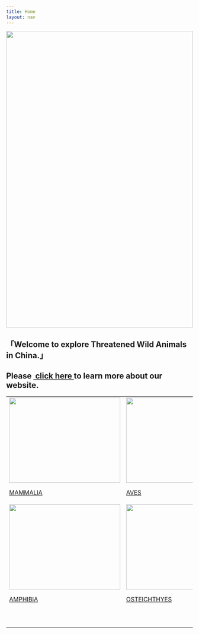 ```yaml
---
title: Home
layout: nav
---
```


 
<div id="welcome-pic">
<img src="https://upload.wikimedia.org/wikipedia/commons/0/0a/Elongated_Tortoise_%28Indotestudo_elongata%29_-_Thailand_1.jpg" width="100%" height="800">


</div>

<div class="welcome-text">
 <h2>「Welcome to explore Threatened Wild Animals in China.」</h2>
 <h2>Please <a href="{{ site.baseurl }}/about">&nbsp;click here </a>to learn more about our website.</h2>


<table class="navigation">
     <tr>
     <td>
    <img class="img1" src="https://upload.wikimedia.org/wikipedia/commons/d/db/Nycticebus_pygmaeus_004.jpg" width="300" height="230" class="homeimg">
    <p><a href="{{ site.baseurl }}/mammalia" class="hometext">MAMMALIA</a></p></td>
    <td><img class="img2" src="https://upload.wikimedia.org/wikipedia/commons/0/09/Eurynorhynchus_pygmeus_2_-_Pak_Thale.jpg" width="300" height="230" class="homeimg">
    <p> <a href="{{ site.baseurl }}/aves" class="hometext">AVES</a></p></td>
    <td><img class="img3" src="https://upload.wikimedia.org/wikipedia/commons/f/f0/Phrynocephalus_mystaceus.jpg" width="300" height="230" class="homeimg">
    <p><a href="{{ site.baseurl }}/reptilia" class="hometext">REPTILIA</a></p></td>
    </tr>
    <tr>
    <td>
    <img class="img4" src="https://upload.wikimedia.org/wikipedia/commons/a/a7/Hynobius_fossigenus.png" width="300" height="230" class="homeimg">
    <p><a href="{{ site.baseurl }}/amphibia" class="hometext">AMPHIBIA</a></p></td>
    <td><img class="img5" src="https://upload.wikimedia.org/wikipedia/commons/6/61/Pangasius_sanitwongsei_Zoologischer_Garten_Aquarium_Berlin.JPG" width="300" height="230" class="homeimg">
    <p><a href="{{ site.baseurl }}/osteichthyes" class="hometext">OSTEICHTHYES</a></p></td>
    <td><img class="img6" src="https://upload.wikimedia.org/wikipedia/commons/f/fa/Galloisiana_nipponensis_2.jpg" width="300" height="230" class="homeimg">
    <p><a href="{{ site.baseurl }}/insecta" class="hometext">INSECTA</a></p></td>
    </tr>
    <tr>
    <td>
    <br>
    <br>
    </td>
    </tr>   
     </table>
 </div>
 
        
        
